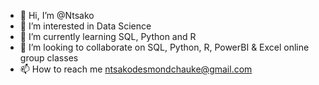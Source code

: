 - 👋 Hi, I’m @Ntsako
- 👀 I’m interested in Data Science
- 🌱 I’m currently learning SQL, Python and R
- 💞️ I’m looking to collaborate on SQL, Python, R, PowerBI & Excel online group classes
- 📫 How to reach me ntsakodesmondchauke@gmail.com

<!---
Mikhongelo/Mikhongelo is a ✨ special ✨ repository because its `README.md` (this file) appears on your GitHub profile.
You can click the Preview link to take a look at your changes.
--->
